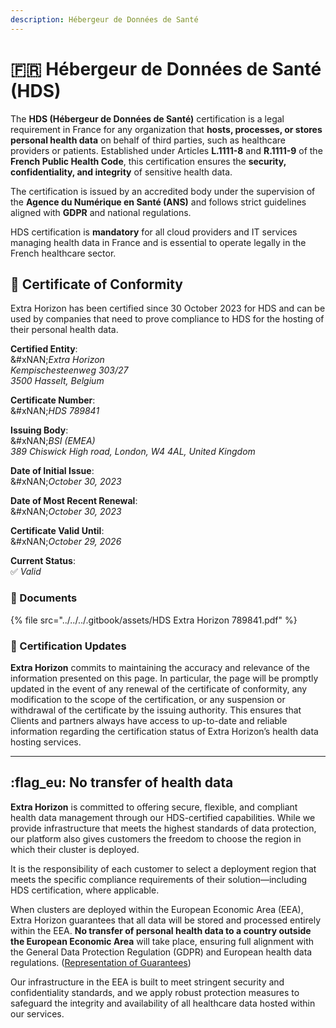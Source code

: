 ```yaml
---
description: Hébergeur de Données de Santé
---
```


# 🇫🇷 Hébergeur de Données de Santé (HDS)

The **HDS (Hébergeur de Données de Santé)** certification is a legal requirement in France for any organization that **hosts, processes, or stores personal health data** on behalf of third parties, such as healthcare providers or patients. Established under Articles **L.1111-8** and **R.1111-9** of the **French Public Health Code**, this certification ensures the **security, confidentiality, and integrity** of sensitive health data.

The certification is issued by an accredited body under the supervision of the **Agence du Numérique en Santé (ANS)** and follows strict guidelines aligned with **GDPR** and national regulations.

HDS certification is **mandatory** for all cloud providers and IT services managing health data in France and is essential to operate legally in the French healthcare sector.

## :bookmark: **Certificate of Conformity**

Extra Horizon has been certified since 30 October 2023 for HDS and can be used by companies that need to prove compliance to HDS for the hosting of their personal health data.

**Certified Entity**:\
&#xNAN;_&#x45;xtra Horizon_\
_Kempischesteenweg 303/27_\
_3500 Hasselt, Belgium_

**Certificate Number**:\
&#xNAN;_&#x48;DS 789841_

**Issuing Body**:\
&#xNAN;_&#x42;SI (EMEA)_\
_389 Chiswick High road, London, W4 4AL, United Kingdom_

**Date of Initial Issue**:\
&#xNAN;_&#x4F;ctober 30, 2023_

**Date of Most Recent Renewal**:\
&#xNAN;_&#x4F;ctober 30, 2023_

**Certificate Valid Until**:\
&#xNAN;_&#x4F;ctober 29, 2026_

**Current Status**:\
✅ _Valid_

### 📎 Documents

{% file src="../../../.gitbook/assets/HDS Extra Horizon 789841.pdf" %}

### 🔁 Certification Updates

**Extra Horizon** commits to maintaining the accuracy and relevance of the information presented on this page. In particular, the page will be promptly updated in the event of any renewal of the certificate of conformity, any modification to the scope of the certification, or any suspension or withdrawal of the certificate by the issuing authority. This ensures that Clients and partners always have access to up-to-date and reliable information regarding the certification status of Extra Horizon’s health data hosting services.

***

## :flag\_eu: No transfer of health data

**Extra Horizon** is committed to offering secure, flexible, and compliant health data management through our HDS-certified capabilities. While we provide infrastructure that meets the highest standards of data protection, our platform also gives customers the freedom to choose the region in which their cluster is deployed.

It is the responsibility of each customer to select a deployment region that meets the specific compliance requirements of their solution—including HDS certification, where applicable.

When clusters are deployed within the European Economic Area (EEA), Extra Horizon guarantees that all data will be stored and processed entirely within the EEA. **No transfer of personal health data to a country outside the European Economic Area** will take place, ensuring full alignment with the General Data Protection Regulation (GDPR) and European health data regulations. ([Representation of Guarantees](hebergeur-de-donnees-de-sante-hds/hdh-representation-of-guarantees.md))

Our infrastructure in the EEA is built to meet stringent security and confidentiality standards, and we apply robust protection measures to safeguard the integrity and availability of all healthcare data hosted within our services.
